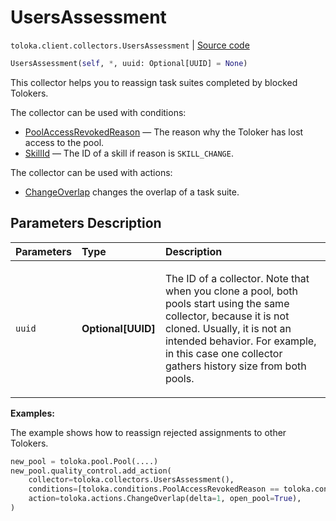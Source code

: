 # UsersAssessment
`toloka.client.collectors.UsersAssessment` | [Source code](https://github.com/Toloka/toloka-kit/blob/v1.1.1/src/client/collectors.py#L501)

```python
UsersAssessment(self, *, uuid: Optional[UUID] = None)
```

This collector helps you to reassign task suites completed by blocked Tolokers.


The collector can be used with conditions:
* [PoolAccessRevokedReason](toloka.client.conditions.PoolAccessRevokedReason.md) — The reason why the Toloker has lost access to the pool.
* [SkillId](toloka.client.conditions.SkillId.md) — The ID of a skill if reason is `SKILL_CHANGE`.

The collector can be used with actions:
* [ChangeOverlap](toloka.client.actions.ChangeOverlap.md) changes the overlap of a task suite.

## Parameters Description

| Parameters | Type | Description |
| :----------| :----| :-----------|
`uuid`|**Optional\[UUID\]**|<p>The ID of a collector. Note that when you clone a pool, both pools start using the same collector, because it is not cloned. Usually, it is not an intended behavior. For example, in this case one collector gathers history size from both pools.</p>

**Examples:**

The example shows how to reassign rejected assignments to other Tolokers.

```python
new_pool = toloka.pool.Pool(....)
new_pool.quality_control.add_action(
    collector=toloka.collectors.UsersAssessment(),
    conditions=[toloka.conditions.PoolAccessRevokedReason == toloka.conditions.PoolAccessRevokedReason.RESTRICTION],
    action=toloka.actions.ChangeOverlap(delta=1, open_pool=True),
)
```
